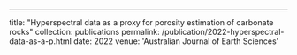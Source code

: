 ---
title: "Hyperspectral data as a proxy for porosity estimation of carbonate rocks"
collection: publications
permalink: /publication/2022-hyperspectral-data-as-a-p.html
date: 2022
venue: 'Australian Journal of Earth Sciences'